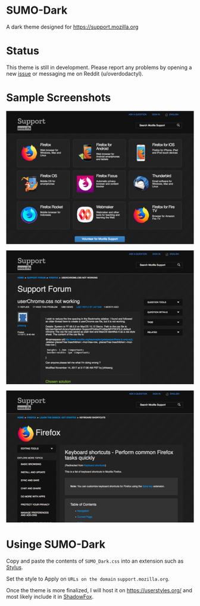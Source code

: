# SUMO-Dark

A dark theme designed for https://support.mozilla.org

# Status

This theme is still in development.  Please report any problems by opening a new [issue](https://github.com/overdodactyl/SUMO-Dark/issues) or messaging me on Reddit (u/overdodactyl).

# Sample Screenshots

![1](screenshots/SUMO_1.png)

![2](screenshots/SUMO_2.png)

![3](screenshots/SUMO_3.png)

# Usinge SUMO-Dark

Copy and paste the contents of `SUMO_Dark.css` into an extension such as [Stylus](https://addons.mozilla.org/en-US/firefox/addon/styl-us/).

Set the style to Apply on `URLs on the domain` `support.mozilla.org`.

Once the theme is more finalized, I will host it on https://userstyles.org/ and most likely include it in [ShadowFox](https://github.com/overdodactyl/ShadowFox).
